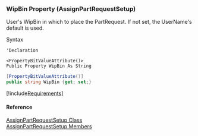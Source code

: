 ﻿### WipBin Property (AssignPartRequestSetup)

User's WipBin in which to place the PartRequest. If not set, the UserName's default is used.

Syntax

```vbnet
'Declaration

<PropertyBitValueAttribute()>
Public Property WipBin As String
```

```csharp
[PropertyBitValueAttribute()]
public string WipBin {get; set;}
```

[!include[Requirements](../partials/requirements.md)]

#### Reference

[AssignPartRequestSetup Class](FChoice.Toolkits.Clarify~FChoice.Toolkits.Clarify.Logistics.AssignPartRequestSetup.md)  
[AssignPartRequestSetup Members](FChoice.Toolkits.Clarify~FChoice.Toolkits.Clarify.Logistics.AssignPartRequestSetup_members.md)